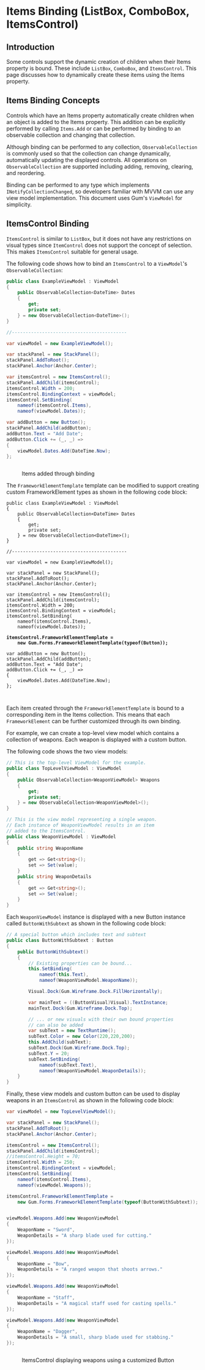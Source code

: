 # Items Binding (ListBox, ComboBox, ItemsControl)

## Introduction

Some controls support the dynamic creation of children when their Items property is bound. These include `ListBox`, `ComboBox`, and `ItemsControl`. This page discusses how to dynamically create these items using the Items property.

## Items Binding Concepts

Controls which have an Items property automatically create children when an object is added to the Items property. This addition can be explicitly performed by calling `Items.Add` or can be performed by binding to an observable collection and changing that collection.

Although binding can be performed to any collection, `ObservableCollection` is commonly used so that the collection can change dynamically, automatically updating the displayed controls. All operations on `ObservableCollection` are supported including adding, removing, clearing, and reordering.

Binding can be performed to any type which implements `INotifyCollectionChanged`, so developers familiar with MVVM can use any view model implementation. This document uses Gum's `ViewModel` for simplicity.

## ItemsControl Binding

`ItemsControl` is similar to `ListBox`, but it does not have any restrictions on visual types since `ItemControl` does not support the concept of selection. This makes `ItemsControl` suitable for general usage.

The following code shows how to bind an `ItemsControl` to a `ViewModel`'s `ObservableCollection`:

```csharp
public class ExampleViewModel : ViewModel
{
    public ObservableCollection<DateTime> Dates
    {
        get;
        private set;
    } = new ObservableCollection<DateTime>();
}

//------------------------------------------

var viewModel = new ExampleViewModel();

var stackPanel = new StackPanel();
stackPanel.AddToRoot();
stackPanel.Anchor(Anchor.Center);

var itemsControl = new ItemsControl();
stackPanel.AddChild(itemsControl);
itemsControl.Width = 200;
itemsControl.BindingContext = viewModel;
itemsControl.SetBinding(
    nameof(itemsControl.Items),
    nameof(viewModel.Dates));

var addButton = new Button();
stackPanel.AddChild(addButton);
addButton.Text = "Add Date";
addButton.Click += (_, _) =>
{
    viewModel.Dates.Add(DateTime.Now);
};
```

<figure><img src="../../../../.gitbook/assets/19_06 21 40.gif" alt=""><figcaption><p>Items added through binding</p></figcaption></figure>

The `FrameworkElementTemplate` template can be modified to support creating custom FrameworkElement types as shown in the following code block:

<pre class="language-csharp"><code class="lang-csharp">public class ExampleViewModel : ViewModel
{
    public ObservableCollection&#x3C;DateTime> Dates
    {
        get;
        private set;
    } = new ObservableCollection&#x3C;DateTime>();
}

//------------------------------------------

var viewModel = new ExampleViewModel();

var stackPanel = new StackPanel();
stackPanel.AddToRoot();
stackPanel.Anchor(Anchor.Center);

var itemsControl = new ItemsControl();
stackPanel.AddChild(itemsControl);
itemsControl.Width = 200;
itemsControl.BindingContext = viewModel;
itemsControl.SetBinding(
    nameof(itemsControl.Items),
    nameof(viewModel.Dates));

<strong>itemsControl.FrameworkElementTemplate = 
</strong><strong>    new Gum.Forms.FrameworkElementTemplate(typeof(Button));
</strong>
var addButton = new Button();
stackPanel.AddChild(addButton);
addButton.Text = "Add Date";
addButton.Click += (_, _) =>
{
    viewModel.Dates.Add(DateTime.Now);
};

</code></pre>

<figure><img src="../../../../.gitbook/assets/19_06 55 10.gif" alt=""><figcaption></figcaption></figure>

Each item created through the `FrameworkElementTemplate` is bound to a corresponding item in the Items collection. This means that each `FrameworkElement` can be further customized through its own binding.

For example, we can create a top-level view model which contains a collection of weapons. Each weapon is displayed with a custom button.

The following code shows the two view models:

```csharp
// This is the top-level ViewModel for the example.
public class TopLevelViewModel : ViewModel
{
    public ObservableCollection<WeaponViewModel> Weapons
    {
        get;
        private set;
    } = new ObservableCollection<WeaponViewModel>();
}

// This is the view model representing a single weapon.
// Each instance of WeaponViewModel results in an item
// added to the ItemsControl.
public class WeaponViewModel : ViewModel
{
    public string WeaponName
    {
        get => Get<string>();
        set => Set(value);
    }
    public string WeaponDetails
    {
        get => Get<string>();
        set => Set(value);
    }
}
```

Each `WeaponViewModel` instance is displayed with a new Button instance called `ButtonWithSubtext` as shown in the following code block:

```csharp
// A special button which includes text and subtext
public class ButtonWithSubtext : Button
{
    public ButtonWithSubtext()
    {
        // Existing properties can be bound...
        this.SetBinding(
            nameof(this.Text),
            nameof(WeaponViewModel.WeaponName));

        Visual.Dock(Gum.Wireframe.Dock.FillHorizontally);

        var mainText = ((ButtonVisual)Visual).TextInstance;
        mainText.Dock(Gum.Wireframe.Dock.Top);

        // ... or new visuals with their own bound properties
        // can also be added
        var subText = new TextRuntime();
        subText.Color = new Color(220,220,200);
        this.AddChild(subText);
        subText.Dock(Gum.Wireframe.Dock.Top);
        subText.Y = 20;
        subText.SetBinding(
            nameof(subText.Text),
            nameof(WeaponViewModel.WeaponDetails));
    }
}
```

Finally, these view models and custom button can be used to display weapons in an `ItemsControl` as shown in the following code block:

```csharp
var viewModel = new TopLevelViewModel();

var stackPanel = new StackPanel();
stackPanel.AddToRoot();
stackPanel.Anchor(Anchor.Center);

itemsControl = new ItemsControl();
stackPanel.AddChild(itemsControl);
//itemsControl.Height = 70;
itemsControl.Width = 250;
itemsControl.BindingContext = viewModel;
itemsControl.SetBinding(
    nameof(itemsControl.Items),
    nameof(viewModel.Weapons));

itemsControl.FrameworkElementTemplate = 
    new Gum.Forms.FrameworkElementTemplate(typeof(ButtonWithSubtext));


viewModel.Weapons.Add(new WeaponViewModel
{
    WeaponName = "Sword",
    WeaponDetails = "A sharp blade used for cutting."
});

viewModel.Weapons.Add(new WeaponViewModel
{
    WeaponName = "Bow",
    WeaponDetails = "A ranged weapon that shoots arrows."
});

viewModel.Weapons.Add(new WeaponViewModel
{
    WeaponName = "Staff",
    WeaponDetails = "A magical staff used for casting spells."
});

viewModel.Weapons.Add(new WeaponViewModel
{
    WeaponName = "Dagger",
    WeaponDetails = "A small, sharp blade used for stabbing."
});
```

<figure><img src="../../../../.gitbook/assets/19_08 26 46.gif" alt=""><figcaption><p>ItemsControl displaying weapons using a customized Button</p></figcaption></figure>

